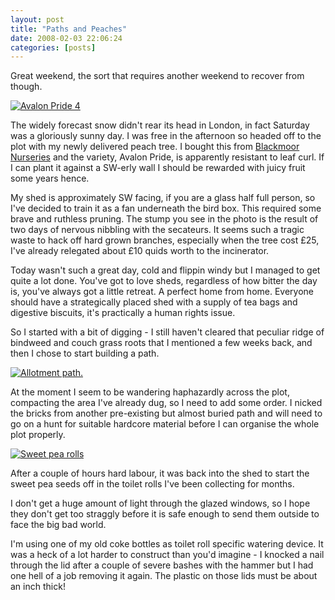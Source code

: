 ```yaml
---
layout: post
title: "Paths and Peaches"
date: 2008-02-03 22:06:24
categories: [posts]
---
```


Great weekend, the sort that requires another weekend to recover from though.

[![Avalon Pride 4](https://farm3.static.flickr.com/2094/2236717091_625638ff9e_m.jpg)](https://www.flickr.com/photos/warriorwomen/2236717091/)

The widely forecast snow didn't rear its head in London, in fact Saturday was a gloriously sunny day. I was free in the afternoon so headed off to the plot with my newly delivered peach tree. I bought this from [Blackmoor Nurseries](https://www.blackmoor.co.uk/) and the variety, Avalon Pride, is apparently resistant to leaf curl. If I can plant it against a SW-erly wall I should be rewarded with juicy fruit some years hence.

My shed is approximately SW facing, if you are a glass half full person, so I've decided to train it as a fan underneath the bird box. This required some brave and ruthless pruning. The stump you see in the photo is the result of two days of nervous nibbling with the secateurs. It seems such a tragic waste to hack off hard grown branches, especially when the tree cost £25, I've already relegated about £10 quids worth to the incinerator.

Today wasn't such a great day, cold and flippin windy but I managed to get quite a lot done. You've got to love sheds, regardless of how bitter the day is, you've always got a little retreat. A perfect home from home. Everyone should have a strategically placed shed with a supply of tea bags and digestive biscuits, it's practically a human rights issue.

So I started with a bit of digging - I still haven't cleared that peculiar ridge of bindweed and couch grass roots that I mentioned a few weeks back, and then I chose to start building a path.

[![Allotment path.](https://farm3.static.flickr.com/2404/2238846609_641ca3bdae.jpg)](https://www.flickr.com/photos/warriorwomen/2238846609/)

At the moment I seem to be wandering haphazardly across the plot, compacting the area I've already dug, so I need to add some order. I nicked the bricks from another pre-existing but almost buried path and will need to go on a hunt for suitable hardcore material before I can organise the whole plot properly.

[![Sweet pea rolls](https://farm3.static.flickr.com/2044/2238841629_aa38d3f45a_m.jpg)](https://www.flickr.com/photos/warriorwomen/2238841629/)

After a couple of hours hard labour, it was back into the shed to start the sweet pea seeds off in the toilet rolls I've been collecting for months.

I don't get a huge amount of light through the glazed windows, so I hope they don't get too straggly before it is safe enough to send them outside to face the big bad world.

I'm using one of my old coke bottles as toilet roll specific watering device. It was a heck of a lot harder to construct than you'd imagine - I knocked a nail through the lid after a couple of severe bashes with the hammer but I had one hell of a job removing it again. The plastic on those lids must be about an inch thick!
